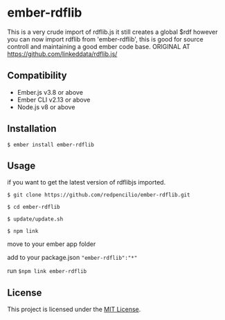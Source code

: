 ember-rdflib
==============================================================================

This is a very crude import of rdflib.js it still creates a global $rdf however you can now import rdflib from 'ember-rdflib', this is good for source controll and maintaining a good ember code base.
ORIGINAL AT https://github.com/linkeddata/rdflib.js/


Compatibility
------------------------------------------------------------------------------

* Ember.js v3.8 or above
* Ember CLI v2.13 or above
* Node.js v8 or above


Installation
------------------------------------------------------------------------------

```
$ ember install ember-rdflib
```


Usage
------------------------------------------------------------------------------

if you want to get the latest version of rdflibjs imported.

```
$ git clone https://github.com/redpencilio/ember-rdflib.git

$ cd ember-rdflib

$ update/update.sh

$ npm link
```
move to your ember app folder

add to your package.json ```"ember-rdflib":"*"```

run ```$npm link ember-rdflib```


License
------------------------------------------------------------------------------

This project is licensed under the [MIT License](LICENSE.md).
